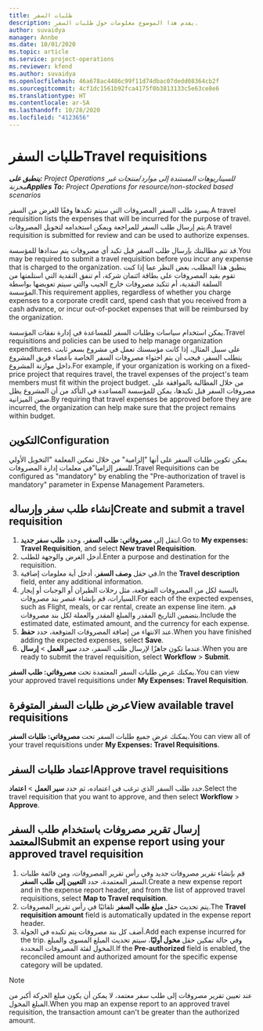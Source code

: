 ```yaml
---
title: طلبات السفر
description: يقدم هذا الموضوع معلومات حول طلبات السفر.
author: suvaidya
manager: Annbe
ms.date: 10/01/2020
ms.topic: article
ms.service: project-operations
ms.reviewer: kfend
ms.author: suvaidya
ms.openlocfilehash: 46a678ac4486c99f11d74dbac07dedd08364cb2f
ms.sourcegitcommit: 4cf1dc1561b92fca4175f0b3813133c5e63ce8e6
ms.translationtype: HT
ms.contentlocale: ar-SA
ms.lasthandoff: 10/28/2020
ms.locfileid: "4123656"
---
```

# <a name="travel-requisitions"></a><span data-ttu-id="ac28c-103">طلبات السفر</span><span class="sxs-lookup"><span data-stu-id="ac28c-103">Travel requisitions</span></span>

<span data-ttu-id="ac28c-104">_**ينطبق على:** Project Operations للسيناريوهات المستندة إلى موارد/منتجات غير مخزنة‬_</span><span class="sxs-lookup"><span data-stu-id="ac28c-104">_**Applies To:** Project Operations for resource/non-stocked based scenarios_</span></span>

<span data-ttu-id="ac28c-105">يسرد طلب السفر المصروفات التي سيتم تكبدها وفقًا للغرض من السفر.</span><span class="sxs-lookup"><span data-stu-id="ac28c-105">A travel requisition lists the expenses that will be incurred for the purpose of travel.</span></span> <span data-ttu-id="ac28c-106">يتم إرسال طلب السفر للمراجعة ويمكن استخدامه لتخويل المصروفات.</span><span class="sxs-lookup"><span data-stu-id="ac28c-106">A travel requisition is submitted for review and can be used to authorize expenses.</span></span>

<span data-ttu-id="ac28c-107">قد تتم مطالبتك بإرسال طلب السفر قبل تكبد أي مصروفات يتم سدادها للمؤسسة.</span><span class="sxs-lookup"><span data-stu-id="ac28c-107">You may be required to submit a travel requisition before you incur any expense that is charged to the organization.</span></span> <span data-ttu-id="ac28c-108">ينطبق هذا المطلب، بغض النظر عما إذا كنت تقوم بقيد المصروفات على بطاقة ائتمان شركة، أم تنفق النقدية التي استلمتها من السلفة النقدية، أم تتكبد مصروفات خارج الجيب والتي سيتم تعويضها بواسطة المؤسسة.</span><span class="sxs-lookup"><span data-stu-id="ac28c-108">This requirement applies, regardless of whether you charge expenses to a corporate credit card, spend cash that you received from a cash advance, or incur out-of-pocket expenses that will be reimbursed by the organization.</span></span>

<span data-ttu-id="ac28c-109">يمكن استخدام سياسات وطلبات السفر للمساعدة في إدارة نفقات المؤسسة.</span><span class="sxs-lookup"><span data-stu-id="ac28c-109">Travel requisitions and policies can be used to help manage organization expenditures.</span></span> <span data-ttu-id="ac28c-110">على سبيل المثال، إذا كانت مؤسستك تعمل في مشروع بسعر ثابت يتطلب السفر، فيجب أن يتم احتواء مصروفات السفر الخاصة بأعضاء فريق المشروع داخل موازنة المشروع.</span><span class="sxs-lookup"><span data-stu-id="ac28c-110">For example, if your organization is working on a fixed-price project that requires travel, the travel expenses of the project's team members must fit within the project budget.</span></span> <span data-ttu-id="ac28c-111">من خلال المطالبة بالموافقة على مصروفات السفر قبل تكبدها، يمكن للمؤسسة المساعدة في التأكد من أن المشروع يظل ضمن الميزانية.</span><span class="sxs-lookup"><span data-stu-id="ac28c-111">By requiring that travel expenses be approved before they are incurred, the organization can help make sure that the project remains within budget.</span></span>

## <a name="configuration"></a><span data-ttu-id="ac28c-112">التكوين</span><span class="sxs-lookup"><span data-stu-id="ac28c-112">Configuration</span></span> 

<span data-ttu-id="ac28c-113">يمكن تكوين طلبات السفر على أنها "إلزامية" من خلال تمكين المعلمة "التخويل الأولي للسفر إلزاميا"في معلمات إدارة المصروفات.</span><span class="sxs-lookup"><span data-stu-id="ac28c-113">Travel Requisitions can be configured as "mandatory" by enabling the "Pre-authorization of travel is mandatory" parameter in Expense Management Parameters.</span></span> 

## <a name="create-and-submit-a-travel-requisition"></a><span data-ttu-id="ac28c-114">إنشاء طلب سفر وإرساله</span><span class="sxs-lookup"><span data-stu-id="ac28c-114">Create and submit a travel requisition</span></span>

1. <span data-ttu-id="ac28c-115">انتقل إلى **مصروفاتي: طلب السفر**، وحدد **طلب سفر جديد**.</span><span class="sxs-lookup"><span data-stu-id="ac28c-115">Go to **My expenses: Travel Requisition**, and select **New travel Requisition**.</span></span>
2. <span data-ttu-id="ac28c-116">أدخل الغرض والوجهة للطلب.</span><span class="sxs-lookup"><span data-stu-id="ac28c-116">Enter a purpose and destination for the requisition.</span></span>
3. <span data-ttu-id="ac28c-117">في حقل **وصف السفر**، أدخل أية معلومات إضافية.</span><span class="sxs-lookup"><span data-stu-id="ac28c-117">In the  **Travel description** field, enter any additional information.</span></span> 
4. <span data-ttu-id="ac28c-118">بالنسبة لكل من المصروفات المتوقعة، مثل رحلات الطيران أو الوجبات أو إيجار السيارات، قم بإنشاء عنصر بند مصروفات.</span><span class="sxs-lookup"><span data-stu-id="ac28c-118">For each of the expected expenses, such as Flight, meals, or car rental, create an expense line item.</span></span> <span data-ttu-id="ac28c-119">قم بتضمين التاريخ المقدر والمبلغ المقدر والعملة لكل بند مصروفات.</span><span class="sxs-lookup"><span data-stu-id="ac28c-119">Include the estimated date, estimated amount, and the currency for each expense.</span></span> 
5. <span data-ttu-id="ac28c-120">عند الانتهاء من إضافة المصروفات المتوقعة، حدد **حفظ**.</span><span class="sxs-lookup"><span data-stu-id="ac28c-120">When you have finished adding the expected expenses, select **Save**.</span></span>
6. <span data-ttu-id="ac28c-121">عندما تكون جاهزًا لإرسال طلب السفر، حدد **سير العمل** > **إرسال**.</span><span class="sxs-lookup"><span data-stu-id="ac28c-121">When you are ready to submit the travel requisition, select **Workflow** > **Submit**.</span></span>

<span data-ttu-id="ac28c-122">يمكنك عرض طلبات السفر المعتمدة تحت **مصروفاتي: طلب السفر**.</span><span class="sxs-lookup"><span data-stu-id="ac28c-122">You can view your approved travel requisitions under **My Expenses: Travel Requisition**.</span></span> 

## <a name="view-available-travel-requisitions"></a><span data-ttu-id="ac28c-123">عرض طلبات السفر المتوفرة</span><span class="sxs-lookup"><span data-stu-id="ac28c-123">View available travel requisitions</span></span>

<span data-ttu-id="ac28c-124">يمكنك عرض جميع طلبات السفر تحت **مصروفاتي: طلبات السفر**.</span><span class="sxs-lookup"><span data-stu-id="ac28c-124">You can view all of your travel requisitions under **My Expenses: Travel Requisitions**.</span></span>

## <a name="approve-travel-requisitions"></a><span data-ttu-id="ac28c-125">اعتماد طلبات السفر</span><span class="sxs-lookup"><span data-stu-id="ac28c-125">Approve travel requisitions</span></span>

<span data-ttu-id="ac28c-126">حدد طلب السفر الذي ترغب في اعتماده، ثم حدد **سير العمل** > **اعتماد**.</span><span class="sxs-lookup"><span data-stu-id="ac28c-126">Select the travel requisition that you want to approve, and then select **Workflow** > **Approve**.</span></span>  

## <a name="submit-an-expense-report-using-your-approved-travel-requisition"></a><span data-ttu-id="ac28c-127">إرسال تقرير مصروفات باستخدام طلب السفر المعتمد</span><span class="sxs-lookup"><span data-stu-id="ac28c-127">Submit an expense report using your approved travel requisition</span></span>

1. <span data-ttu-id="ac28c-128">قم بإنشاء تقرير مصروفات جديد وفي رأس تقرير المصروفات، ومن قائمة طلبات السفر المعتمدة، حدد **التعيين إلى طلب السفر**.</span><span class="sxs-lookup"><span data-stu-id="ac28c-128">Create a new expense report and in the expense report header, and from the list of approved travel requisitions, select **Map to Travel requisition**.</span></span>
2. <span data-ttu-id="ac28c-129">يتم تحديث حقل **مبلغ طلب السفر** تلقائيًا في رأس تقرير المصروفات.</span><span class="sxs-lookup"><span data-stu-id="ac28c-129">The **Travel requisition amount** field is automatically updated in the expense report header.</span></span>
3. <span data-ttu-id="ac28c-130">أضف كل بند مصروفات يتم تكبده في الجولة.</span><span class="sxs-lookup"><span data-stu-id="ac28c-130">Add each expense incurred for the trip.</span></span> <span data-ttu-id="ac28c-131">وفي حالة تمكين حقل **مخول أوليًا**، سيتم تحديث المبلغ المسوى والمبلغ المخول لفئة المصروفات المحددة.</span><span class="sxs-lookup"><span data-stu-id="ac28c-131">If the **Pre-authorized** field is enabled, the reconciled amount and authorized amount for the specific expense category will be updated.</span></span>

> [!NOTE]
> <span data-ttu-id="ac28c-132">عند تعيين تقرير مصروفات إلى طلب سفر معتمد، لا يمكن أن يكون مبلغ الحركة أكبر من المبلغ المخول.</span><span class="sxs-lookup"><span data-stu-id="ac28c-132">When you map an expense report to an approved travel requisition, the transaction amount can't be greater than the authorized amount.</span></span> 
